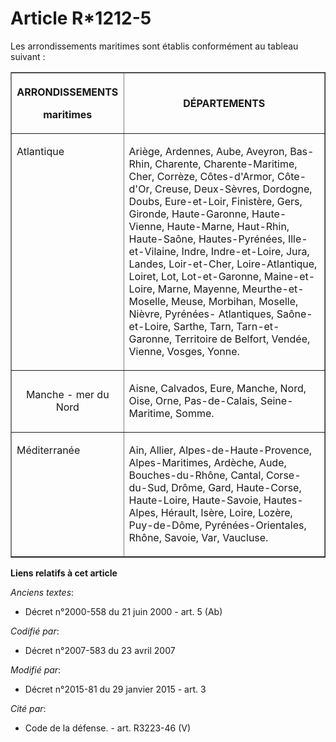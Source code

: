 # Article R*1212-5

Les arrondissements maritimes sont établis conformément au tableau suivant : 

<table border="1">
  <tbody>
    <tr>
      <th>

ARRONDISSEMENTS 

maritimes 

</th>
      <th colspan="2">

DÉPARTEMENTS 

</th>
    </tr>
    <tr>
      <td align="left" valign="top">

Atlantique 

</td>
      <td valign="top" align="left" colspan="2">

Ariège, Ardennes, Aube, Aveyron, Bas-Rhin, Charente, Charente-Maritime, Cher, Corrèze, Côtes-d'Armor, Côte-d'Or, Creuse,
Deux-Sèvres, Dordogne, Doubs, Eure-et-Loir, Finistère, Gers, Gironde, Haute-Garonne, Haute-Vienne, Haute-Marne, Haut-Rhin,
Haute-Saône, Hautes-Pyrénées, Ille-et-Vilaine, Indre, Indre-et-Loire, Jura, Landes, Loir-et-Cher, Loire-Atlantique, Loiret,
Lot, Lot-et-Garonne, Maine-et-Loire, Marne, Mayenne, Meurthe-et-Moselle, Meuse, Morbihan, Moselle, Nièvre, Pyrénées-
Atlantiques, Saône-et-Loire, Sarthe, Tarn, Tarn-et-Garonne, Territoire de Belfort, Vendée, Vienne, Vosges, Yonne. 

</td>
    </tr>
    <tr>
      <td align="center" valign="middle">

Manche - mer du Nord 

</td>
      <td colspan="2">

Aisne, Calvados, Eure, Manche, Nord, Oise, Orne, Pas-de-Calais, Seine-Maritime, Somme. 

</td>
    </tr>
    <tr>
      <td align="left" valign="top">

Méditerranée 

</td>
      <td valign="top" align="left">

Ain, Allier, Alpes-de-Haute-Provence, Alpes-Maritimes, Ardèche, Aude, Bouches-du-Rhône, Cantal, Corse-du-Sud, Drôme, Gard,
Haute-Corse, Haute-Loire, Haute-Savoie, Hautes-Alpes, Hérault, Isère, Loire, Lozère, Puy-de-Dôme, Pyrénées-Orientales, Rhône,
Savoie, Var, Vaucluse.

</td>
    </tr>
  </tbody>
</table>

**Liens relatifs à cet article**

_Anciens textes_:

  - Décret n°2000-558 du 21 juin 2000 - art. 5 (Ab)

_Codifié par_:

  - Décret n°2007-583 du 23 avril 2007

_Modifié par_:

  - Décret n°2015-81 du 29 janvier 2015 - art. 3

_Cité par_:

  - Code de la défense. - art. R3223-46 (V)

